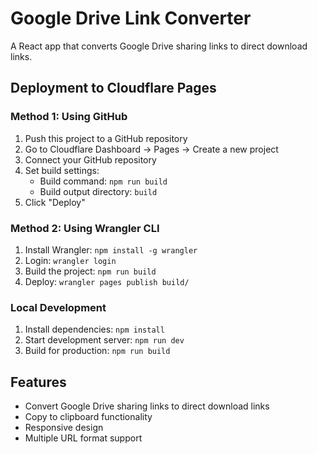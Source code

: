 # Google Drive Link Converter

A React app that converts Google Drive sharing links to direct download links.

## Deployment to Cloudflare Pages

### Method 1: Using GitHub
1. Push this project to a GitHub repository
2. Go to Cloudflare Dashboard → Pages → Create a new project
3. Connect your GitHub repository
4. Set build settings:
   - Build command: `npm run build`
   - Build output directory: `build`
5. Click "Deploy"

### Method 2: Using Wrangler CLI
1. Install Wrangler: `npm install -g wrangler`
2. Login: `wrangler login`
3. Build the project: `npm run build`
4. Deploy: `wrangler pages publish build/`

### Local Development
1. Install dependencies: `npm install`
2. Start development server: `npm run dev`
3. Build for production: `npm run build`

## Features
- Convert Google Drive sharing links to direct download links
- Copy to clipboard functionality
- Responsive design
- Multiple URL format support
